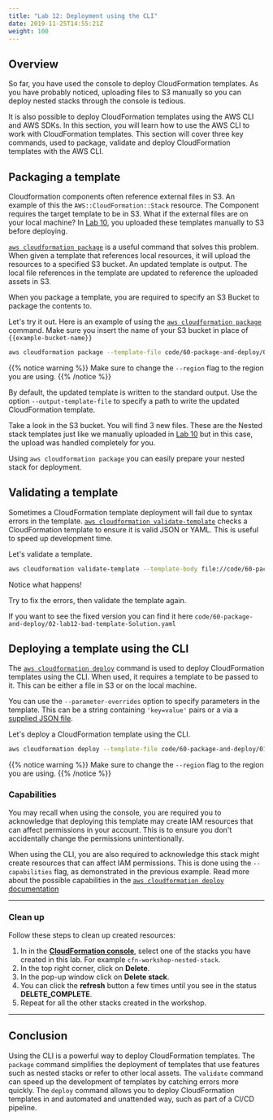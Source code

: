 ```yaml
---
title: "Lab 12: Deployment using the CLI"
date: 2019-11-25T14:55:21Z
weight: 100
---
```


## Overview

So far, you have used the console to deploy CloudFormation templates. 
As you have probably noticed, uploading files to S3 manually so you can deploy nested stacks through the console is tedious.

It is also possible to deploy CloudFormation templates using the AWS CLI and AWS SDKs. In this section, you will learn how to use the AWS CLI to work with CloudFormation templates.
This section will cover three key commands, used to package, validate and deploy CloudFormation templates with the AWS CLI.

## Packaging a template

Cloudformation components often reference external files in S3. An example of this the `AWS::CloudFormation::Stack` resource. The Component requires the target template to be in S3. What if the external files are on your local machine? In [Lab 10](../../40-nested-stack/100-lab-10-nested-stacks), you uploaded these templates manually to S3 before deploying.

[`aws cloudformation package`](https://docs.aws.amazon.com/cli/latest/reference/cloudformation/package.html) is a useful command that solves this problem. When given a template that references local resources, it will upload the resources to a specified S3 bucket. An updated template is output. The local file references in the template are updated to reference the uploaded assets in S3.

When you package a template, you are required to specify an S3 Bucket to package the contents to.

Let's try it out. Here is an example of using the [`aws cloudformation package`](https://docs.aws.amazon.com/cli/latest/reference/cloudformation/package.html) command. Make sure you insert the name of your S3 bucket in place of `{{example-bucket-name}}`

```bash
aws cloudformation package --template-file code/60-package-and-deploy/01-lab12-deploy.yaml --s3-bucket {{example-bucket-name}} --output-template-file code/60-package-and-deploy/01-lab12-deploy-packaged.yaml --region eu-west-2
```

{{% notice warning %}}
Make sure to change the `--region` flag to the region you are using.
{{% /notice %}}

By default, the updated template is written to the standard output. Use the option `--output-template-file` to specify a path to write the updated CloudFormation template.

Take a look in the S3 bucket. You will find 3 new files. These are the Nested stack templates just like we manually uploaded in [Lab 10](../../40-nested-stack/100-lab-10-nested-stacks) but in this case, the upload was handled completely for you.

Using `aws cloudformation package` you can easily prepare your nested stack for deployment.

## Validating a template

Sometimes a CloudFormation template deployment will fail due to syntax errors in the template.
[`aws cloudformation validate-template`](https://docs.aws.amazon.com/cli/latest/reference/cloudformation/validate-template.html) checks a CloudFormation template to ensure it is valid JSON or YAML. This is useful to speed up development time. 

Let's validate a template.

```bash
aws cloudformation validate-template --template-body file://code/60-package-and-deploy/02-lab12-bad-template.yaml
```

Notice what happens!  

Try to fix the errors, then validate the template again.

If you want to see the fixed version you can find it here `code/60-package-and-deploy/02-lab12-bad-template-Solution.yaml`

## Deploying a template using the CLI

The [`aws cloudformation deploy`](https://docs.aws.amazon.com/cli/latest/reference/cloudformation/deploy/index.html) command is used to deploy CloudFormation templates using the CLI.
When used, it requires a template to be passed to it. This can be either a file in S3 or on the local machine.

You can use the `--parameter-overrides` option to specify parameters in the template. This can be a string containing `'key=value'` pairs or a via a [supplied JSON file](https://docs.aws.amazon.com/cli/latest/userguide/cli-usage-parameters.html#cli-usage-parameters-json).

Let's deploy a CloudFormation template using the CLI.

```bash
aws cloudformation deploy --template-file code/60-package-and-deploy/01-lab12-deploy-packaged.yaml --stack-name cfn-workshop-deploy --parameter-overrides "EnvType=Prod" --capabilities CAPABILITY_IAM --region eu-west-2
```

{{% notice warning %}}
Make sure to change the `--region` flag to the region you are using.
{{% /notice %}}

### Capabilities

You may recall when using the console, you are required you to acknowledge that deploying this template may create IAM resources that can affect permissions in your account. This is to ensure you don't accidentally change the permissions unintentionally.

When using the CLI, you are also required to acknowledge this stack might create resources that can affect IAM permissions. This is done using the `--capabilities` flag, as demonstrated in the previous example. Read more about the possible capabilities in the [`aws cloudformation deploy` documentation](https://docs.aws.amazon.com/cli/latest/reference/cloudformation/deploy/index.html)

---

### Clean up

Follow these steps to clean up created resources:

1. In in the **[CloudFormation console](https://console.aws.amazon.com/cloudformation)**, select one of the stacks you have created in this lab. For example `cfn-workshop-nested-stack`.
1. In the top right corner, click on **Delete**.
1. In the pop-up window click on **Delete stack**.
1. You can click the **refresh** button a few times until you see in the status **DELETE_COMPLETE**.
1. Repeat for all the other stacks created in the workshop.

---

## Conclusion

Using the CLI is a powerful way to deploy CloudFormation templates. The `package` command simplifies the deployment of templates that use features such as nested stacks or refer to other local assets. The `validate` command can speed up the development of templates by catching errors more quickly. The `deploy` command allows you to deploy CloudFormation templates in and automated and unattended way, such as part of a CI/CD pipeline.

